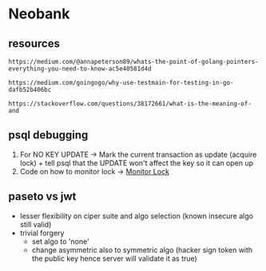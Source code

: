# Neobank

## resources

```
https://medium.com/@annapeterson89/whats-the-point-of-golang-pointers-everything-you-need-to-know-ac5e40581d4d

https://medium.com/goingogo/why-use-testmain-for-testing-in-go-dafb52b406bc

https://stackoverflow.com/questions/38172661/what-is-the-meaning-of-and

```

## psql debugging

1. For NO KEY UPDATE -> Mark the current transaction as update (acquire lock) + tell psql that the UPDATE won't affect the key so it can open up
2. Code on how to monitor lock -> [Monitor Lock](https://wiki.postgresql.org/wiki/Lock_Monitoring)

## paseto vs jwt

- lesser flexibility on ciper suite and algo selection (known insecure algo still valid)
- trivial forgery
  - set algo to 'none'
  - change asymmetric also to symmetric algo (hacker sign token with the public key hence server will validate it as true)
